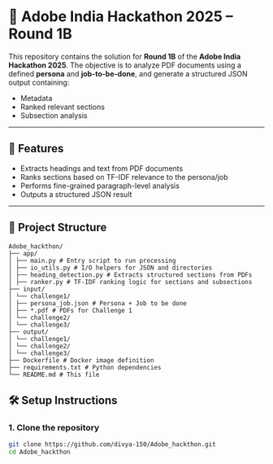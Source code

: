 # 🧠 Adobe India Hackathon 2025 – Round 1B

This repository contains the solution for **Round 1B** of the **Adobe India Hackathon 2025**. The objective is to analyze PDF documents using a defined **persona** and **job-to-be-done**, and generate a structured JSON output containing:

- Metadata
- Ranked relevant sections
- Subsection analysis

---

## 🚀 Features

- Extracts headings and text from PDF documents
- Ranks sections based on TF-IDF relevance to the persona/job
- Performs fine-grained paragraph-level analysis
- Outputs a structured JSON result

---
## 📂 Project Structure
```
Adobe_hackthon/
├── app/
│ ├── main.py # Entry script to run processing
│ ├── io_utils.py # I/O helpers for JSON and directories
│ ├── heading_detection.py # Extracts structured sections from PDFs
│ ├── ranker.py # TF-IDF ranking logic for sections and subsections
├── input/
│ └── challenge1/
│ ├── persona_job.json # Persona + Job to be done
│ ├── *.pdf # PDFs for Challenge 1
│ └── challenge2/
│ └── challenge3/
├── output/
│ └── challenge1/
│ └── challenge2/
│ └── challenge3/
├── Dockerfile # Docker image definition
├── requirements.txt # Python dependencies
└── README.md # This file
```
## 🛠️ Setup Instructions

### 1. Clone the repository

```bash
git clone https://github.com/divya-150/Adobe_hackthon.git
cd Adobe_hackthon
